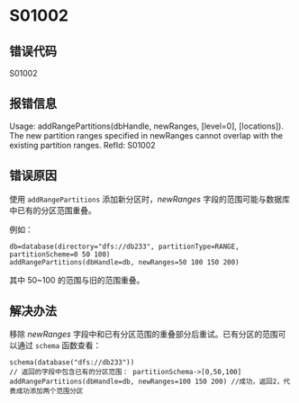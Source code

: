 # S01002

## 错误代码

S01002

## 报错信息

Usage: addRangePartitions(dbHandle, newRanges, [level=0], [locations]). The new
partition ranges specified in newRanges cannot overlap with the existing partition
ranges. RefId: S01002

## 错误原因

使用 `addRangePartitions` 添加新分区时，*newRanges*
字段的范围可能与数据库中已有的分区范围重叠。

例如：

```
db=database(directory="dfs://db233", partitionType=RANGE, partitionScheme=0 50 100)
addRangePartitions(dbHandle=db, newRanges=50 100 150 200)
```

其中 50~100 的范围与旧的范围重叠。

## 解决办法

移除 *newRanges* 字段中和已有分区范围的重叠部分后重试。已有分区的范围可以通过 `schema` 函数查看：

```
schema(database("dfs://db233"))
// 返回的字段中包含已有的分区范围： partitionSchema->[0,50,100]
addRangePartitions(dbHandle=db, newRanges=100 150 200) //成功，返回2，代表成功添加两个范围分区
```

